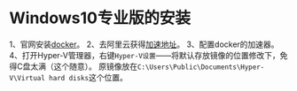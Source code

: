 # Windows10专业版的安装
1、官网安装[docker](http://mirrors.aliyun.com/docker-toolbox/windows/docker-for-windows/stable/InstallDocker.msi)。
2、去阿里云获得[加速地址](https://cr.console.aliyun.com/#/accelerator)。
3、配置docker的加速器。
4、打开Hyper-V管理器，右键`Hyper-V设置`——将默认存放镜像的位置修改下，免得C盘太满（这个随意）。
原镜像放在`C:\Users\Public\Documents\Hyper-V\Virtual hard disks`这个位置。